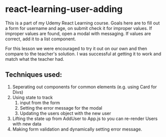 # react-learning-user-adding
This is a part of my Udemy React Learning course. Goals here are to fill out a form for username and age, on submit check it for improper values. If improper values are found, open a modal with messaging. If values are correct, add it to a list component.

For this lesson we were encouraged to try it out on our own and then compare to the teacher's solution. I was successful at getting it to work and match what the teacher had.

## Techniques used: ##

1. Seperating out components for common elements (e.g. using Card for Divs)
2. Using state to track
   1. input from the form
   2. Setting the error message for the modal
   3. Updating the users object with the new user
3. Lifting the state up from AddUser to App.js to you can re-render Users with new data
4. Making form validation and dynamically setting error message.